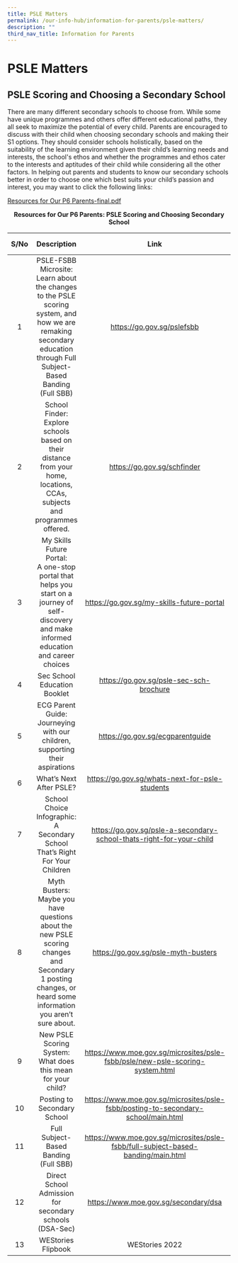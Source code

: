 ```yaml
---
title: PSLE Matters
permalink: /our-info-hub/information-for-parents/psle-matters/
description: ""
third_nav_title: Information for Parents
---
```

# PSLE Matters

## PSLE Scoring and Choosing a Secondary School


There are many different secondary schools to choose from. While some have unique programmes and others offer different educational paths, they all seek to maximize the potential of every child. Parents are encouraged to discuss with their child when choosing secondary schools and making their S1 options. They should consider schools holistically, based on the suitability of the learning environment given their child’s learning needs and interests, the school's ethos and whether the programmes and ethos cater to the interests and aptitudes of their child while considering all the other factors. In helping out parents and students to know our secondary schools better in order to choose one which best suits your child’s passion and interest, you may want to click the following links:

<a href="/files/Our%20Info%20Hub/Resources%20for%20Our%20P6%20Parents-final2022.pdf" target="_blank">Resources for Our P6 Parents-final.pdf</a>

<center><b>Resources for Our P6 Parents: PSLE Scoring and Choosing Secondary School</b></center>

| S/No |                                                                              Description                                                                              |                                        Link                                       | QR Code |
|:----:|:---------------------------------------------------------------------------------------------------------------------------------------------------------------------:|:---------------------------------------------------------------------------------:|:-------:|
|   1  | PSLE-FSBB Microsite:<br>Learn about the changes to the PSLE scoring system, and how we are remaking secondary education through Full Subject-Based Banding (Full SBB) | https://go.gov.sg/pslefsbb                                                        |    #    |
|   2  | School Finder:<br>Explore schools based on their distance from your home, locations, CCAs, subjects and programmes offered.                                           | https://go.gov.sg/schfinder                                                       |    #    |
|   3  | My Skills Future Portal:<br>A one-stop portal that helps you start on a journey of self-discovery and make informed education and career choices                      | https://go.gov.sg/my-skills-future-portal                                         |    #    |
|   4  | Sec School Education Booklet                                                                                                                                          | https://go.gov.sg/psle-sec-sch-brochure                                           |    #    |
|   5  | ECG Parent Guide:<br>Journeying with our children, supporting their aspirations                                                                                       | https://go.gov.sg/ecgparentguide                                                  |    #    |
|   6  | What’s Next After PSLE?                                                                                                                                               | https://go.gov.sg/whats-next-for-psle-students                                    |    #    |
|   7  | School Choice Infographic:<br>A Secondary School That’s Right For Your Children                                                                                       | https://go.gov.sg/psle-a-secondary-school-thats-right-for-your-child              |    #    |
|   8  | Myth Busters:<br>Maybe you have questions about the new PSLE scoring changes and Secondary 1 posting changes, or heard some information you aren’t sure about.        | https://go.gov.sg/psle-myth-busters                                               |    #    |
|   9  | New PSLE Scoring System:<br>What does this mean for your child?                                                                                                       | https://www.moe.gov.sg/microsites/psle-fsbb/psle/new-psle-scoring-system.html     |    #    |
|  10  | Posting to Secondary School                                                                                                                                           | https://www.moe.gov.sg/microsites/psle-fsbb/posting-to-secondary-school/main.html |    #    |
|  11  | Full Subject-Based Banding (Full SBB)                                                                                                                                 | https://www.moe.gov.sg/microsites/psle-fsbb/full-subject-based-banding/main.html  |    #    |
|  12  | Direct School Admission for secondary schools (DSA-Sec)                                                                                                               | https://www.moe.gov.sg/secondary/dsa                                              |    #    |
|  13  | WEStories Flipbook                                                                                                                                                    | WEStories 2022                                                                    |    #    |
